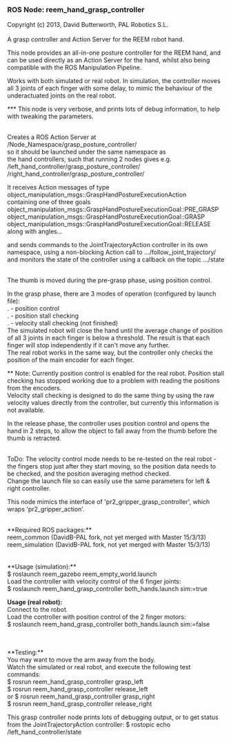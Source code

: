 ### ROS Node: reem_hand_grasp_controller
Copyright (c) 2013, David Butterworth, PAL Robotics S.L. 
<br>
<br>
A grasp controller and Action Server for the REEM robot hand.

This node provides an all-in-one posture controller for the REEM hand, and can be used directly as an Action Server for the hand, whilst also being compatible with the ROS Manipulation Pipeline.

Works with both simulated or real robot. In simulation, the controller moves all 3 joints of each finger with some delay, to mimic the behaviour of the underactuated joints on the real robot. 

*** This node is very verbose, and prints lots of debug information, to help with tweaking the parameters.
<br>

<br>
Creates a ROS Action Server at <br>
        /Node_Namespace/grasp_posture_controller/ <br>
so it should be launched under the same namespace as <br>
the hand controllers, such that running 2 nodes gives e.g. <br>
        /left_hand_controller/grasp_posture_controller/ <br>
        /right_hand_controller/grasp_posture_controller/ <br>

It receives Action messages of type <br>
    object_manipulation_msgs::GraspHandPostureExecutionAction <br>
containing one of three goals <br>
    object_manipulation_msgs::GraspHandPostureExecutionGoal::PRE_GRASP <br>
    object_manipulation_msgs::GraspHandPostureExecutionGoal::GRASP <br>
    object_manipulation_msgs::GraspHandPostureExecutionGoal::RELEASE <br>
along with  angles...

and sends commands to the JointTrajectoryAction controller in its own <br>
namespace, using a non-blocking Action call to
               .../follow_joint_trajectory/
and monitors the state of the controller using a callback on the topic
               .../state
<br>

<br>
The thumb is moved during the pre-grasp phase, using position control.

In the grasp phase, there are 3 modes of operation (configured by launch file): <br>
.  - position control <br>
.  - position stall checking <br>
.  - velocity stall checking (not finished) <br>
The simulated robot will close the hand until the average change of position of all 3 joints in each finger is below a threshold. The result is that each finger will stop independently if it can't move any further. <br>
The real robot works in the same way, but the controller only checks the position of the main encoder for each finger.

** Note: Currently position control is enabled for the real robot. Position stall checking has stopped working due to a problem with reading the positions from the encoders. <br>
Velocity stall checking is designed to do the same thing by using the raw velocity values directly from the controller, but currently this information is not available.

In the release phase, the controller uses position control and opens the hand in 2 steps, to allow the 
object to fall away from the thumb before the thumb is retracted. 
<br>

<br>
ToDo: The velocity control mode needs to be re-tested on the real robot - the fingers stop just after they start moving, so the position data needs to be checked, and the position averaging method checked. <br>
Change the launch file so can easily use the same parameters for left & right controller.

This node mimics the interface of 'pr2_gripper_grasp_controller', which wraps 'pr2_gripper_action'.
<br>

<br>
**Required ROS packages:** <br>
reem_common     (DavidB-PAL fork, not yet merged with Master 15/3/13) <br>
reem_simulation (DavidB-PAL fork, not yet merged with Master 15/3/13) <br>
<br>

<br>
**Usage (simulation):** <br>
$ roslaunch reem_gazebo reem_empty_world.launch <br>
Load the controller with velocity control of the 6 finger joints: <br>
$ roslaunch reem_hand_grasp_controller both_hands.launch sim:=true <br>

**Usage (real robot):** <br>
Connect to the robot. <br>
Load the controller with position control of the 2 finger motors: <br>
$ roslaunch reem_hand_grasp_controller both_hands.launch sim:=false <br>
<br>

<br>
**Testing:** <br>
You may want to move the arm away from the body. <br>
Watch the simulated or real robot, and execute the following test commands: <br>
$ rosrun reem_hand_grasp_controller grasp_left <br>
$ rosrun reem_hand_grasp_controller release_left <br>
or
$ rosrun reem_hand_grasp_controller grasp_right <br>
$ rosrun reem_hand_grasp_controller release_right <br>

This grasp controller node prints lots of debugging output, 
or to get status from the JointTrajectoryAction controller:
$ rostopic echo /left_hand_controller/state






